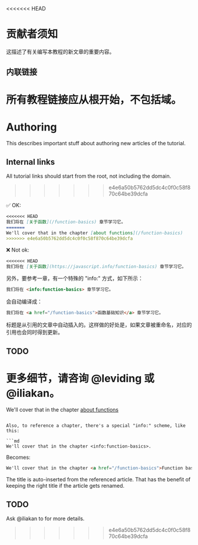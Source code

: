 
<<<<<<< HEAD
# 贡献者须知

这描述了有关编写本教程的新文章的重要内容。

## 内联链接

所有教程链接应从根开始，不包括域。
=======
# Authoring

This describes important stuff about authoring new articles of the tutorial.

## Internal links

All tutorial links should start from the root, not including the domain.
>>>>>>> e4e6a50b5762dd5dc4c0f0c58f870c64be39dcfa

✅ OK:

```md
<<<<<<< HEAD
我们将在 [关于函数](/function-basics) 章节学习它。
=======
We'll cover that in the chapter [about functions](/function-basics)
>>>>>>> e4e6a50b5762dd5dc4c0f0c58f870c64be39dcfa
```

❌ Not ok:

```md
<<<<<<< HEAD
我们将在 [关于函数](https://javascript.info/function-basics) 章节学习它。
```

另外，要参考一章，有一个特殊的 "info:" 方式，如下所示：

```md
我们将在 <info:function-basics> 章节学习它。
```

会自动编译成：

```html
我们将在 <a href="/function-basics">函数基础知识</a> 章节学习它。
```

标题是从引用的文章中自动插入的。这样做的好处是，如果文章被重命名，对应的引用也会同时得到更新。

## TODO

更多细节，请咨询 @leviding 或 @iliakan。
=======
We'll cover that in the chapter [about functions](https://javascript.info/function-basics)
```

Also, to reference a chapter, there's a special "info:" scheme, like this:

```md
We'll cover that in the chapter <info:function-basics>.
```

Becomes:
```html
We'll cover that in the chapter <a href="/function-basics">Function basics</a>.
```

The title is auto-inserted from the referenced article. That has the benefit of keeping the right title if the article gets renamed.

## TODO

Ask @iliakan to for more details.
>>>>>>> e4e6a50b5762dd5dc4c0f0c58f870c64be39dcfa
